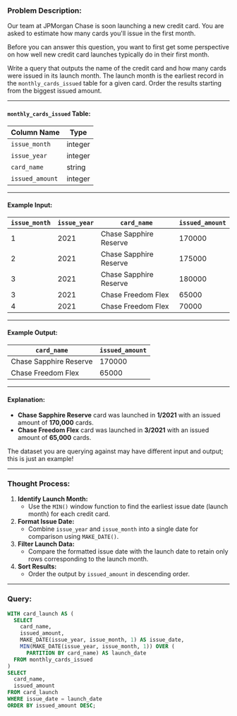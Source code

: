 ### Problem Description:
Our team at JPMorgan Chase is soon launching a new credit card. You are asked to estimate how many cards you'll issue in the first month.

Before you can answer this question, you want to first get some perspective on how well new credit card launches typically do in their first month.

Write a query that outputs the name of the credit card and how many cards were issued in its launch month. The launch month is the earliest record in the `monthly_cards_issued` table for a given card. Order the results starting from the biggest issued amount.

---

#### `monthly_cards_issued` Table:
| Column Name     | Type    |
|-----------------|---------|
| `issue_month`   | integer |
| `issue_year`    | integer |
| `card_name`     | string  |
| `issued_amount` | integer |

---

#### Example Input:
| `issue_month` | `issue_year` | `card_name`            | `issued_amount` |
|---------------|--------------|------------------------|-----------------|
| 1             | 2021         | Chase Sapphire Reserve | 170000          |
| 2             | 2021         | Chase Sapphire Reserve | 175000          |
| 3             | 2021         | Chase Sapphire Reserve | 180000          |
| 3             | 2021         | Chase Freedom Flex     | 65000           |
| 4             | 2021         | Chase Freedom Flex     | 70000           |

---

#### Example Output:
| `card_name`              | `issued_amount` |
|--------------------------|-----------------|
| Chase Sapphire Reserve   | 170000          |
| Chase Freedom Flex       | 65000           |

---

#### Explanation:
- **Chase Sapphire Reserve** card was launched in **1/2021** with an issued amount of **170,000** cards.
- **Chase Freedom Flex** card was launched in **3/2021** with an issued amount of **65,000** cards.

The dataset you are querying against may have different input and output; this is just an example!

---

### Thought Process:
1. **Identify Launch Month:**
   - Use the `MIN()` window function to find the earliest issue date (launch month) for each credit card.
2. **Format Issue Date:**
   - Combine `issue_year` and `issue_month` into a single date for comparison using `MAKE_DATE()`.
3. **Filter Launch Data:**
   - Compare the formatted issue date with the launch date to retain only rows corresponding to the launch month.
4. **Sort Results:**
   - Order the output by `issued_amount` in descending order.

---

### Query:
```sql
WITH card_launch AS (
  SELECT 
    card_name,
    issued_amount,
    MAKE_DATE(issue_year, issue_month, 1) AS issue_date,
    MIN(MAKE_DATE(issue_year, issue_month, 1)) OVER (
      PARTITION BY card_name) AS launch_date
  FROM monthly_cards_issued
)
SELECT 
  card_name, 
  issued_amount
FROM card_launch
WHERE issue_date = launch_date
ORDER BY issued_amount DESC;
